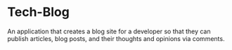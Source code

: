 # Tech-Blog
An application that creates a blog site for a developer so that they can publish articles, blog posts, and their thoughts and opinions via comments.
